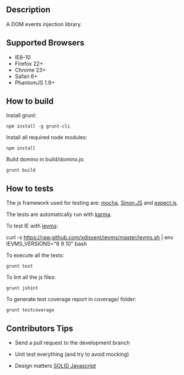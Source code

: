 
Description
-----------

A DOM events injection library.


Supported Browsers
------------------

* IE8-10
* Firefox 22+
* Chrome 23+
* Safari 6+
* PhantomJS 1.9+


How to build
------------

Install grunt:

    npm install -g grunt-cli

Install all required node modules: 

    npm install

Build domino in build/domino.js:

    grunt build

How to tests
------------

The js framework used for testing are: [mocha](http://visionmedia.github.io/mocha/),
[Sinon.JS](http://sinonjs.org/) and [expect.js](https://github.com/LearnBoost/expect.js/).

The tests are automatically run with [karma](http://karma-runner.github.io/).

To test IE with [ievms](https://github.com/xdissent/ievms):

curl -s https://raw.github.com/xdissent/ievms/master/ievms.sh | env IEVMS_VERSIONS="8 9 10" bash

To execute all the tests:

    grunt test

To lint all the js files:

    grunt jshint

To generate test coverage report in coverage/ folder:

    grunt testcoverage


Contributors Tips
------------------

* Send a pull request to the development branch

* Unit test everything (and try to avoid mocking)

* Design matters [SOLID Javascript](http://aspiringcraftsman.com/series/solid-javascript/)


